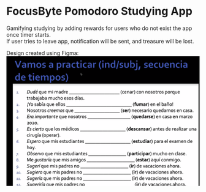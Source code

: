 # FocusByte Pomodoro Studying App <br>
Gamifying studying by adding rewards for users who do not exist the app once timer starts. <br>
If user tries to leave app, notification will be sent, and treasure will be lost. 

Design created using Figma:
![](Test/images/appsketch.png)

